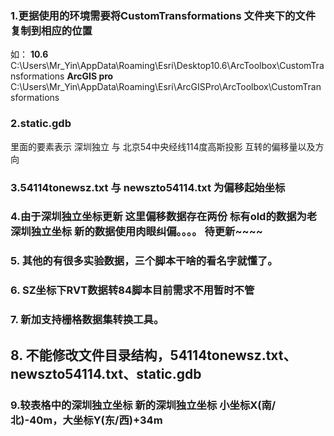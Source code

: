 ### 1.更据使用的环境需要将CustomTransformations 文件夹下的文件复制到相应的位置
如：
**10.6**
C:\Users\Mr_Yin\AppData\Roaming\Esri\Desktop10.6\ArcToolbox\CustomTransformations
**ArcGIS pro**
C:\Users\Mr_Yin\AppData\Roaming\Esri\ArcGISPro\ArcToolbox\CustomTransformations



###  2.static.gdb
里面的要素表示 深圳独立 与 北京54中央经线114度高斯投影  互转的偏移量以及方向

### 3.54114tonewsz.txt 与 newszto54114.txt 为偏移起始坐标

###  4.由于深圳独立坐标更新  这里偏移数据存在两份 标有old的数据为老深圳独立坐标  新的数据使用肉眼纠偏。。。。  待更新~~~~

### 5. 其他的有很多实验数据，三个脚本干啥的看名字就懂了。

### 6. SZ坐标下RVT数据转84脚本目前需求不用暂时不管

### 7. 新加支持栅格数据集转换工具。

## 8. 不能修改文件目录结构，54114tonewsz.txt、newszto54114.txt、static.gdb

### 9.较表格中的深圳独立坐标  新的深圳独立坐标	小坐标X(南/北)-40m，大坐标Y(东/西)+34m


